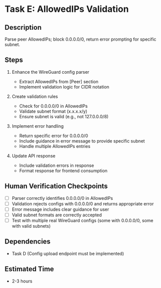 # Task E: AllowedIPs Validation

## Description
Parse peer AllowedIPs; block 0.0.0.0/0, return error prompting for specific subnet.

## Steps
1. Enhance the WireGuard config parser
   - Extract AllowedIPs from [Peer] section
   - Implement validation logic for CIDR notation

2. Create validation rules
   - Check for 0.0.0.0/0 in AllowedIPs
   - Validate subnet format (x.x.x.x/y)
   - Ensure subnet is valid (e.g., not 127.0.0.0/8)

3. Implement error handling
   - Return specific error for 0.0.0.0/0
   - Include guidance in error message to provide specific subnet
   - Handle multiple AllowedIPs entries

4. Update API response
   - Include validation errors in response
   - Format response for frontend consumption

## Human Verification Checkpoints
- [ ] Parser correctly identifies 0.0.0.0/0 in AllowedIPs
- [ ] Validation rejects configs with 0.0.0.0/0 and returns appropriate error
- [ ] Error message includes clear guidance for user
- [ ] Valid subnet formats are correctly accepted
- [ ] Test with multiple real WireGuard configs (some with 0.0.0.0/0, some with valid subnets)

## Dependencies
- Task D (Config upload endpoint must be implemented)

## Estimated Time
- 2-3 hours 
